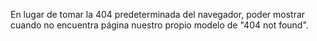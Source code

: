 En lugar de tomar la 404 predeterminada del navegador, poder mostrar cuando no encuentra página nuestro propio modelo de "404 not found".